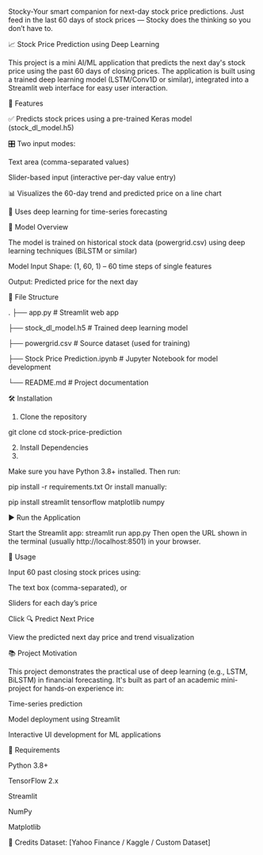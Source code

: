 Stocky-Your smart companion for next-day stock price predictions.
Just feed in the last 60 days of stock prices — Stocky does the thinking so you don’t have to.

📈 Stock Price Prediction using Deep Learning

This project is a mini AI/ML application that predicts the next day's stock price using the past 60 days of closing prices. The application is built using a trained deep learning model (LSTM/Conv1D or similar), integrated into a Streamlit web interface for easy user interaction.

🚀 Features

✅ Predicts stock prices using a pre-trained Keras model (stock_dl_model.h5)

🎛️ Two input modes:

Text area (comma-separated values)

Slider-based input (interactive per-day value entry)

📊 Visualizes the 60-day trend and predicted price on a line chart

🧠 Uses deep learning for time-series forecasting

🧠 Model Overview

The model is trained on historical stock data (powergrid.csv) using deep learning techniques (BiLSTM or similar)

Model Input Shape: (1, 60, 1) – 60 time steps of single features

Output: Predicted price for the next day

📂 File Structure

.
├── app.py                  # Streamlit web app

├── stock_dl_model.h5       # Trained deep learning model

├── powergrid.csv           # Source dataset (used for training)

├── Stock Price Prediction.ipynb  # Jupyter Notebook for model development

└── README.md               # Project documentation

🛠️ Installation

1. Clone the repository

git clone 
cd stock-price-prediction

2. Install Dependencies
3. 
Make sure you have Python 3.8+ installed. Then run:

pip install -r requirements.txt
Or install manually:

pip install streamlit tensorflow matplotlib numpy

▶️ Run the Application

Start the Streamlit app:
streamlit run app.py
Then open the URL shown in the terminal (usually http://localhost:8501) in your browser.

📌 Usage

Input 60 past closing stock prices using:

The text box (comma-separated), or

Sliders for each day’s price

Click 🔍 Predict Next Price

View the predicted next day price and trend visualization


📚 Project Motivation

This project demonstrates the practical use of deep learning (e.g., LSTM, BiLSTM) in financial forecasting. It's built as part of an academic mini-project for hands-on experience in:

Time-series prediction

Model deployment using Streamlit

Interactive UI development for ML applications

📎 Requirements

Python 3.8+

TensorFlow 2.x

Streamlit

NumPy

Matplotlib

🤝 Credits
Dataset: [Yahoo Finance / Kaggle / Custom Dataset]

